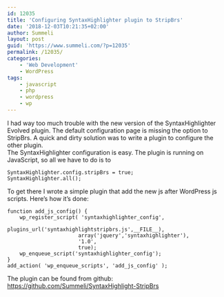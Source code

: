 ```yaml
---
id: 12035
title: 'Configuring SyntaxHighlighter plugin to StripBrs'
date: '2018-12-03T10:21:35+02:00'
author: Summeli
layout: post
guid: 'https://www.summeli.com/?p=12035'
permalink: /12035/
categories:
    - 'Web Development'
    - WordPress
tags:
    - javascript
    - php
    - wordpress
    - wp
---
```


I had way too much trouble with the new version of the SyntaxHighlighter Evolved plugin. The default configuration page is missing the option to StripBrs. A quick and dirty solution was to write a plugin to configure the other plugin.  
The SyntaxHighlighter configuration is easy. The plugin is running on JavaScript, so all we have to do is to

```
SyntaxHighlighter.config.stripBrs = true;
SyntaxHighlighter.all();
```

To get there I wrote a simple plugin that add the new js after WordPress js scripts. Here’s how it’s done:

```
function add_js_config() {
    wp_register_script( 'syntaxhighlighter_config',
                       plugins_url('syntaxhighlightstripbrs.js',__FILE__),
                       array('jquery','syntaxhighlighter'),
                       '1.0',
                       true);
    wp_enqueue_script('syntaxhighlighter_config');
}
add_action( 'wp_enqueue_scripts', 'add_js_config' );
```

The plugin can be found from github: <https://github.com/Summeli/SyntaxHighlight-StripBrs>